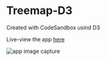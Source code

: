 # Treemap-D3

Created with CodeSandbox usind D3

Live-view the app [here](https://c7bnt.csb.app/)

![app image capture](https://uploads.codesandbox.io/uploads/user/3da8032e-cd8c-4966-8d2b-a74f580418b9/-nJy-Treemap.png)
